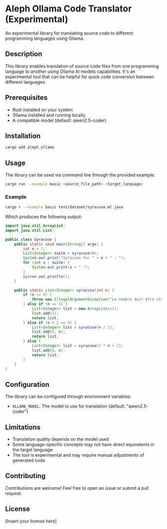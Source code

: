 # Aleph Ollama Code Translator (Experimental)

An experimental library for translating source code to different programming languages using Ollama.

## Description

This library enables translation of source code files from one programming language to another using Ollama AI models capabilities. It's an experimental tool that can be helpful for quick code conversion between different languages.

## Prerequisites

- Rust installed on your system
- Ollama installed and running locally
- A compatible model (default: qwen2.5-coder)

## Installation

```bash
cargo add aleph_ollama
```

## Usage

The library can be used via command line through the provided example:

```bash
cargo run --example basic <source_file_path> <target_language>
```

### Example

```bash
cargo r --example basic test/dataset/syracuse.ml java
```

Which produces the following output:

```java
import java.util.ArrayList;
import java.util.List;

public class Syracuse {
    public static void main(String[] args) {
        int n = 7;
        List<Integer> suite = syracuse(n);
        System.out.print("Syracuse for " + n + " : ");
        for (int x : suite) {
            System.out.print(x + " ");
        }
        System.out.println();
    }

    public static List<Integer> syracuse(int n) {
        if (n <= 0) {
            throw new IllegalArgumentException("Le nombre doit être strictement positif");
        } else if (n == 1) {
            List<Integer> list = new ArrayList<>();
            list.add(1);
            return list;
        } else if (n % 2 == 0) {
            List<Integer> list = syracuse(n / 2);
            list.add(0, n);
            return list;
        } else {
            List<Integer> list = syracuse(3 * n + 1);
            list.add(0, n);
            return list;
        }
    }
}
```

## Configuration

The library can be configured through environment variables:

- `OLLAMA_MODEL`: The model to use for translation (default: "qwen2.5-coder")

## Limitations

- Translation quality depends on the model used
- Some language-specific concepts may not have direct equivalents in the target language
- The tool is experimental and may require manual adjustments of generated code

## Contributing

Contributions are welcome! Feel free to open an issue or submit a pull request.

## License

[Insert your license here]
